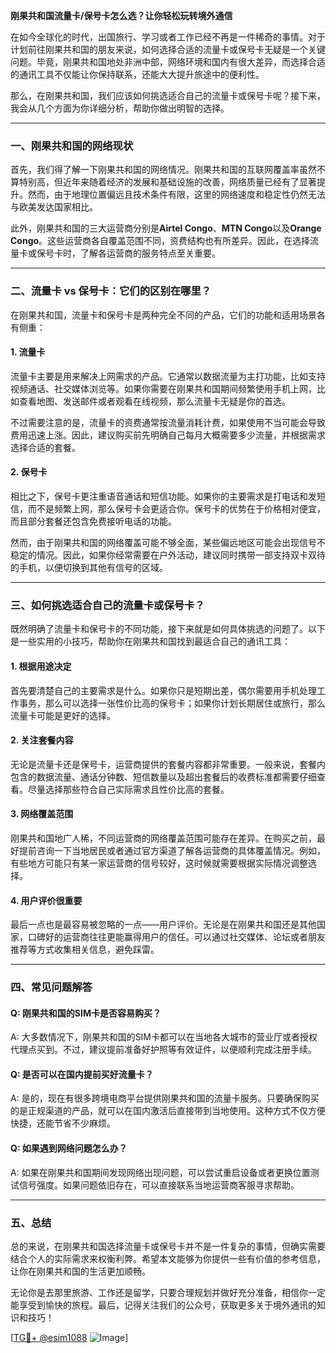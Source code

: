 **刚果共和国流量卡/保号卡怎么选？让你轻松玩转境外通信**

在如今全球化的时代，出国旅行、学习或者工作已经不再是一件稀奇的事情。对于计划前往刚果共和国的朋友来说，如何选择合适的流量卡或保号卡无疑是一个关键问题。毕竟，刚果共和国地处非洲中部，网络环境和国内有很大差异，而选择合适的通讯工具不仅能让你保持联系，还能大大提升旅途中的便利性。

那么，在刚果共和国，我们应该如何挑选适合自己的流量卡或保号卡呢？接下来，我会从几个方面为你详细分析，帮助你做出明智的选择。

---

### 一、刚果共和国的网络现状

首先，我们得了解一下刚果共和国的网络情况。刚果共和国的互联网覆盖率虽然不算特别高，但近年来随着经济的发展和基础设施的改善，网络质量已经有了显著提升。然而，由于地理位置偏远且技术条件有限，这里的网络速度和稳定性仍然无法与欧美发达国家相比。

此外，刚果共和国的三大运营商分别是**Airtel Congo**、**MTN Congo**以及**Orange Congo**。这些运营商各自覆盖范围不同，资费结构也有所差异。因此，在选择流量卡或保号卡时，了解各运营商的服务特点至关重要。

---

### 二、流量卡 vs 保号卡：它们的区别在哪里？

在刚果共和国，流量卡和保号卡是两种完全不同的产品，它们的功能和适用场景各有侧重：

#### 1. 流量卡
流量卡主要是用来解决上网需求的产品。它通常以数据流量为主打功能，比如支持视频通话、社交媒体浏览等。如果你需要在刚果共和国期间频繁使用手机上网，比如查看地图、发送邮件或者观看在线视频，那么流量卡无疑是你的首选。

不过需要注意的是，流量卡的资费通常按流量消耗计费，如果使用不当可能会导致费用迅速上涨。因此，建议购买前先明确自己每月大概需要多少流量，并根据需求选择合适的套餐。

#### 2. 保号卡
相比之下，保号卡更注重语音通话和短信功能。如果你的主要需求是打电话和发短信，而不是频繁上网，那么保号卡会更适合你。保号卡的优势在于价格相对便宜，而且部分套餐还包含免费接听电话的功能。

然而，由于刚果共和国的网络覆盖可能不够全面，某些偏远地区可能会出现信号不稳定的情况。因此，如果你经常需要在户外活动，建议同时携带一部支持双卡双待的手机，以便切换到其他有信号的区域。

---

### 三、如何挑选适合自己的流量卡或保号卡？

既然明确了流量卡和保号卡的不同功能，接下来就是如何具体挑选的问题了。以下是一些实用的小技巧，帮助你在刚果共和国找到最适合自己的通讯工具：

#### 1. 根据用途决定
首先要清楚自己的主要需求是什么。如果你只是短期出差，偶尔需要用手机处理工作事务，那么可以选择一张性价比高的保号卡；如果你计划长期居住或旅行，那么流量卡可能是更好的选择。

#### 2. 关注套餐内容
无论是流量卡还是保号卡，运营商提供的套餐内容都非常重要。一般来说，套餐内包含的数据流量、通话分钟数、短信数量以及超出套餐后的收费标准都需要仔细查看。尽量选择那些符合自己实际需求且性价比高的套餐。

#### 3. 网络覆盖范围
刚果共和国地广人稀，不同运营商的网络覆盖范围可能存在差异。在购买之前，最好提前咨询一下当地居民或者通过官方渠道了解各运营商的具体覆盖情况。例如，有些地方可能只有某一家运营商的信号较好，这时候就需要根据实际情况调整选择。

#### 4. 用户评价很重要
最后一点也是最容易被忽略的一点——用户评价。无论是在刚果共和国还是其他国家，口碑好的运营商往往更能赢得用户的信任。可以通过社交媒体、论坛或者朋友推荐等方式收集相关信息，避免踩雷。

---

### 四、常见问题解答

#### Q: 刚果共和国的SIM卡是否容易购买？
A: 大多数情况下，刚果共和国的SIM卡都可以在当地各大城市的营业厅或者授权代理点买到。不过，建议提前准备好护照等有效证件，以便顺利完成注册手续。

#### Q: 是否可以在国内提前买好流量卡？
A: 是的，现在有很多跨境电商平台提供刚果共和国的流量卡服务。只要确保购买的是正规渠道的产品，就可以在国内激活后直接带到当地使用。这种方式不仅方便快捷，还能节省不少麻烦。

#### Q: 如果遇到网络问题怎么办？
A: 如果在刚果共和国期间发现网络出现问题，可以尝试重启设备或者更换位置测试信号强度。如果问题依旧存在，可以直接联系当地运营商客服寻求帮助。

---

### 五、总结

总的来说，在刚果共和国选择流量卡或保号卡并不是一件复杂的事情，但确实需要结合个人的实际需求来权衡利弊。希望本文能够为你提供一些有价值的参考信息，让你在刚果共和国的生活更加顺畅。

无论你是去那里旅游、工作还是留学，只要合理规划并做好充分准备，相信你一定能享受到愉快的旅程。最后，记得关注我们的公众号，获取更多关于境外通讯的知识和技巧！

[[TG💪+ @esim1088](https://t.me/s/esim1088) ![Image](https://i.postimg.cc/4NQfJmqS/Snipaste-2025-05-13-00-14-12.png)]